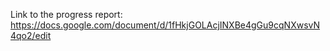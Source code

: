 Link to the progress report: https://docs.google.com/document/d/1fHkjGOLAcjINXBe4gGu9cqNXwsvN4qo2/edit

